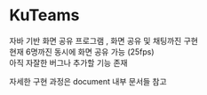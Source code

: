 # KuTeams
자바 기반 화면 공유 프로그램 , 화면 공유 및 채팅까진 구현   
현재 6명까진 동시에 화면 공유 가능 (25fps)   
아직 자잘한 버그나 추가할 기능 존재  

자세한 구현 과정은 document 내부 문서들 참고 
